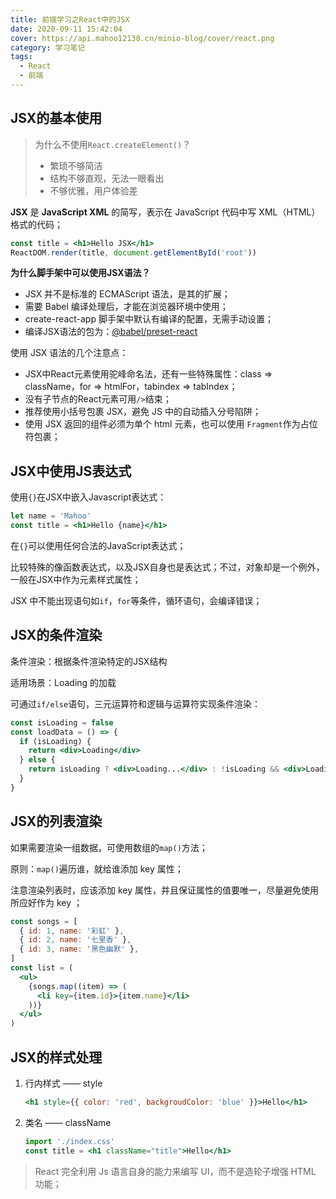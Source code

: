 ```yaml
---
title: 前端学习之React中的JSX
date: 2020-09-11 15:42:04
cover: https://api.mahoo12138.cn/minio-blog/cover/react.png
category: 学习笔记
tags:
  - React
  - 前端
---
```


## JSX的基本使用

> 为什么不使用`React.createElement()`？
>
> - 繁琐不够简洁
> - 结构不够直观，无法一眼看出
> - 不够优雅，用户体验差

**JSX** 是 **JavaScript XML** 的简写，表示在 JavaScript 代码中写 XML（HTML）格式的代码；

```jsx
const title = <h1>Hello JSX</h1>
ReactDOM.render(title, document.getElementById('root'))
```

**为什么脚手架中可以使用JSX语法？**

- JSX 并不是标准的 ECMAScript 语法，是其的扩展；
- 需要 Babel 编译处理后，才能在浏览器环境中使用；
- create-react-app 脚手架中默认有编译的配置，无需手动设置；
- 编译JSX语法的包为：[@babel/preset-react]()

使用 JSX 语法的几个注意点：

- JSX中React元素使用驼峰命名法，还有一些特殊属性：class => className，for => htmlFor，tabindex => tabIndex；
- 没有子节点的React元素可用`/>`结束；
- 推荐使用小括号包裹 JSX，避免 JS 中的自动插入分号陷阱；
- 使用 JSX 返回的组件必须为单个 html 元素，也可以使用 `Fragment`作为占位符包裹；

## JSX中使用JS表达式

使用`{}`在JSX中嵌入Javascript表达式：

```jsx
let name = 'Mahoo'
const title = <h1>Hello {name}</h1>
```

在`{}`可以使用任何合法的JavaScript表达式；

比较特殊的像函数表达式，以及JSX自身也是表达式；不过，对象却是一个例外，一般在JSX中作为元素样式属性；

JSX 中不能出现语句如`if`，`for`等条件，循环语句，会编译错误；

## JSX的条件渲染

条件渲染：根据条件渲染特定的JSX结构

适用场景：Loading 的加载

可通过`if/else`语句，三元运算符和逻辑与运算符实现条件渲染：

```jsx
const isLoading = false
const loadData = () => {
  if (isLoading) {
    return <div>Loading</div>
  } else {
    return isLoading ? <div>Loading...</div> : !isLoading && <div>Loading Over</div>
  }
}
```

## JSX的列表渲染

如果需要渲染一组数据，可使用数组的`map()`方法；

原则：`map()`遍历谁，就给谁添加 key 属性；

注意渲染列表时，应该添加 key 属性，并且保证属性的值要唯一，尽量避免使用所应好作为 key ；

```jsx
const songs = [
  { id: 1, name: '彩虹' },
  { id: 2, name: '七里香' },
  { id: 3, name: '黑色幽默' },
]
const list = (
  <ul>
    {songs.map((item) => (
      <li key={item.id}>{item.name}</li>
    ))}
  </ul>
)
```

## JSX的样式处理

1. 行内样式 —— style

   ```jsx
   <h1 style={{ color: 'red', backgroudColor: 'blue' }}>Hello</h1>
   ```

2. 类名 —— className

   ```jsx
   import './index.css'
   const title = <h1 className="title">Hello</h1>
   ```

> React 完全利用 Js 语言自身的能力来编写 UI，而不是造轮子增强 HTML 功能；
